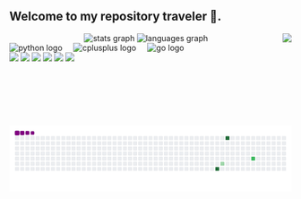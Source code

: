 <h2 align="left">Welcome to my repository traveler 🧭.</h2>

<div align="center">
  <img src="https://github-readme-stats.vercel.app/api?username=angelo-rossini&hide_title=false&hide_rank=false&show_icons=true&include_all_commits=true&count_private=true&disable_animations=false&theme=dracula&locale=en&hide_border=false" height="150" alt="stats graph"  />
  <img src="https://github-readme-stats.vercel.app/api/top-langs?username=angelo-rossini&locale=en&hide_title=false&layout=compact&card_width=320&langs_count=5&theme=dracula&hide_border=false" height="150" alt="languages graph"  />
  <img align="right" height="150" src="https://media.discordapp.net/attachments/941854431685799986/1287190171636465770/hi.gif?ex=66f0a4c3&is=66ef5343&hm=ba8915b3d15b19ce2e55aa44d3ee7cf2fe6270937590cc6f34854436c72b2491&=&width=655&height=655">
</div>

<div align="left">
  <img src="https://cdn.jsdelivr.net/gh/devicons/devicon/icons/python/python-original.svg" height="30" alt="python logo" />
  <img width="12" />
  <img src="https://cdn.jsdelivr.net/gh/devicons/devicon@latest/icons/cplusplus/cplusplus-original.svg" height="30" alt="cplusplus logo" />
  <img width="12" />
  <img src="https://cdn.jsdelivr.net/gh/devicons/devicon@latest/icons/go/go-original.svg" height="30" alt="go logo" />
</div>

<div align="left">
  <a href="https://www.youtube.com/@thetraveler6391" target="_blank"><img src="https://img.shields.io/badge/YouTube-FF0000?style=for-the-badge&logo=youtube&logoColor=white" target="_blank"></a>
  <a href="https://www.instagram.com/deep_dreams_world/" target="_blank"><img src="https://img.shields.io/badge/-Instagram-%23E4405F?style=for-the-badge&logo=instagram&logoColor=white" target="_blank"></a>
  <a href="https://discord.gg/SwVMCuu6fg" target="_blank"><img src="https://img.shields.io/badge/Discord-7289DA?style=for-the-badge&logo=discord&logoColor=white" target="_blank"></a> 
  <a href = "mailto:angelorossini96@gmail.com"><img src="https://img.shields.io/badge/-Gmail-%23333?style=for-the-badge&logo=gmail&logoColor=white" target="_blank"></a>
  <a href="https://www.linkedin.com/in/angelo-rossini-0a5b36149/" target="_blank"><img src="https://img.shields.io/badge/-LinkedIn-%230077B5?style=for-the-badge&logo=linkedin&logoColor=white" target="_blank"></a> 
  <a href="http://lattes.cnpq.br/6204504271351695" target="_blank"><img src="https://img.shields.io/badge/-Curr%C3%ADculo%20Lattes-%230077B5?style=for-the-badge&logo=google-scholar&logoColor=white" target="_blank"></a>
</div>

<br clear="both">

![snake gif](https://github.com/angelo-rossini/angelo-rossini/blob/output/github-contribution-grid-snake.gif)
